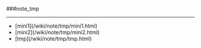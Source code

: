 ###note_tmp

------

<div id=archive_catalogy>
<ul>
<li>[mini1](/wiki/note/tmp/mini1.html)</li> 
<li>[mini2](/wiki/note/tmp/mini2.html)</li> 
<li>[tmp](/wiki/note/tmp/tmp.html)</li> 
</ul>
</div>
